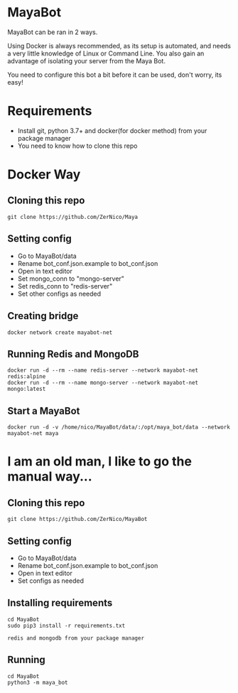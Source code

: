 # MayaBot

MayaBot can be ran in 2 ways.

Using Docker is always recommended, as its setup is automated, and needs a very little knowledge of Linux or Command Line.
You also gain an advantage of isolating your server from the Maya Bot.

You need to configure this bot a bit before it can be used, don't worry, its easy!

# Requirements

+ Install git, python 3.7+ and docker(for docker method) from your package manager
+ You need to know how to clone this repo


# Docker Way

## Cloning this repo
    git clone https://github.com/ZerNico/Maya

## Setting config

+ Go to MayaBot/data
+ Rename bot_conf.json.example to bot_conf.json
+ Open in text editor
+ Set mongo_conn to "mongo-server"
+ Set redis_conn to "redis-server"
+ Set other configs as needed

## Creating bridge
    docker network create mayabot-net

## Running Redis and MongoDB
    docker run -d --rm --name redis-server --network mayabot-net redis:alpine
    docker run -d --rm --name mongo-server --network mayabot-net mongo:latest

## Start a MayaBot
    docker run -d -v /home/nico/MayaBot/data/:/opt/maya_bot/data --network mayabot-net maya 


# I am an old man, I like to go the manual way...


## Cloning this repo
    git clone https://github.com/ZerNico/MayaBot


## Setting config

+ Go to MayaBot/data
+ Rename bot_conf.json.example to bot_conf.json
+ Open in text editor
+ Set configs as needed

## Installing requirements
    cd MayaBot
    sudo pip3 install -r requirements.txt
   
    redis and mongodb from your package manager

## Running

    cd MayaBot
    python3 -m maya_bot
